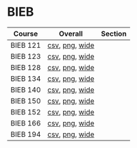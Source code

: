 # BIEB

| Course | Overall | Section |
| ------ | ------- | ------- |
| BIEB 121 | [csv](https://github.com/UCSD-Historical-Enrollment-Data/2024Winter/blob/main/overall/BIEB%20121.csv), [png](https://raw.githubusercontent.com/UCSD-Historical-Enrollment-Data/2024Winter/main/plot_overall/BIEB%20121.png), [wide](https://raw.githubusercontent.com/UCSD-Historical-Enrollment-Data/2024Winter/main/plot_overall_wide/BIEB%20121.png) |  |
| BIEB 123 | [csv](https://github.com/UCSD-Historical-Enrollment-Data/2024Winter/blob/main/overall/BIEB%20123.csv), [png](https://raw.githubusercontent.com/UCSD-Historical-Enrollment-Data/2024Winter/main/plot_overall/BIEB%20123.png), [wide](https://raw.githubusercontent.com/UCSD-Historical-Enrollment-Data/2024Winter/main/plot_overall_wide/BIEB%20123.png) |  |
| BIEB 128 | [csv](https://github.com/UCSD-Historical-Enrollment-Data/2024Winter/blob/main/overall/BIEB%20128.csv), [png](https://raw.githubusercontent.com/UCSD-Historical-Enrollment-Data/2024Winter/main/plot_overall/BIEB%20128.png), [wide](https://raw.githubusercontent.com/UCSD-Historical-Enrollment-Data/2024Winter/main/plot_overall_wide/BIEB%20128.png) |  |
| BIEB 134 | [csv](https://github.com/UCSD-Historical-Enrollment-Data/2024Winter/blob/main/overall/BIEB%20134.csv), [png](https://raw.githubusercontent.com/UCSD-Historical-Enrollment-Data/2024Winter/main/plot_overall/BIEB%20134.png), [wide](https://raw.githubusercontent.com/UCSD-Historical-Enrollment-Data/2024Winter/main/plot_overall_wide/BIEB%20134.png) |  |
| BIEB 140 | [csv](https://github.com/UCSD-Historical-Enrollment-Data/2024Winter/blob/main/overall/BIEB%20140.csv), [png](https://raw.githubusercontent.com/UCSD-Historical-Enrollment-Data/2024Winter/main/plot_overall/BIEB%20140.png), [wide](https://raw.githubusercontent.com/UCSD-Historical-Enrollment-Data/2024Winter/main/plot_overall_wide/BIEB%20140.png) |  |
| BIEB 150 | [csv](https://github.com/UCSD-Historical-Enrollment-Data/2024Winter/blob/main/overall/BIEB%20150.csv), [png](https://raw.githubusercontent.com/UCSD-Historical-Enrollment-Data/2024Winter/main/plot_overall/BIEB%20150.png), [wide](https://raw.githubusercontent.com/UCSD-Historical-Enrollment-Data/2024Winter/main/plot_overall_wide/BIEB%20150.png) |  |
| BIEB 152 | [csv](https://github.com/UCSD-Historical-Enrollment-Data/2024Winter/blob/main/overall/BIEB%20152.csv), [png](https://raw.githubusercontent.com/UCSD-Historical-Enrollment-Data/2024Winter/main/plot_overall/BIEB%20152.png), [wide](https://raw.githubusercontent.com/UCSD-Historical-Enrollment-Data/2024Winter/main/plot_overall_wide/BIEB%20152.png) |  |
| BIEB 166 | [csv](https://github.com/UCSD-Historical-Enrollment-Data/2024Winter/blob/main/overall/BIEB%20166.csv), [png](https://raw.githubusercontent.com/UCSD-Historical-Enrollment-Data/2024Winter/main/plot_overall/BIEB%20166.png), [wide](https://raw.githubusercontent.com/UCSD-Historical-Enrollment-Data/2024Winter/main/plot_overall_wide/BIEB%20166.png) |  |
| BIEB 194 | [csv](https://github.com/UCSD-Historical-Enrollment-Data/2024Winter/blob/main/overall/BIEB%20194.csv), [png](https://raw.githubusercontent.com/UCSD-Historical-Enrollment-Data/2024Winter/main/plot_overall/BIEB%20194.png), [wide](https://raw.githubusercontent.com/UCSD-Historical-Enrollment-Data/2024Winter/main/plot_overall_wide/BIEB%20194.png) |  |
